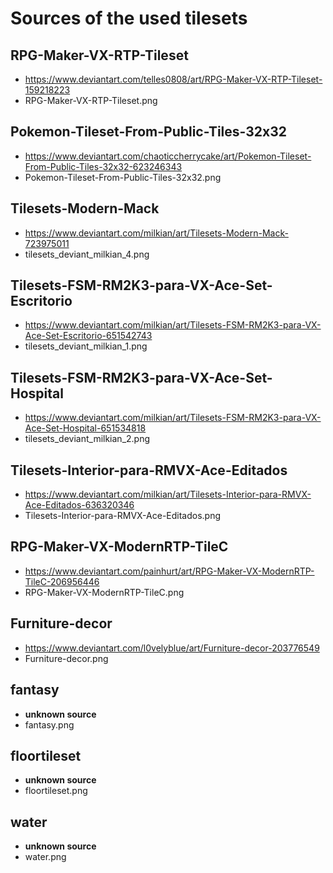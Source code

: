 # Sources of the used tilesets

## RPG-Maker-VX-RTP-Tileset 

 - https://www.deviantart.com/telles0808/art/RPG-Maker-VX-RTP-Tileset-159218223
 - RPG-Maker-VX-RTP-Tileset.png

## Pokemon-Tileset-From-Public-Tiles-32x32

 - https://www.deviantart.com/chaoticcherrycake/art/Pokemon-Tileset-From-Public-Tiles-32x32-623246343
 - Pokemon-Tileset-From-Public-Tiles-32x32.png

## Tilesets-Modern-Mack

 - https://www.deviantart.com/milkian/art/Tilesets-Modern-Mack-723975011
 - tilesets_deviant_milkian_4.png

## Tilesets-FSM-RM2K3-para-VX-Ace-Set-Escritorio

 - https://www.deviantart.com/milkian/art/Tilesets-FSM-RM2K3-para-VX-Ace-Set-Escritorio-651542743
 - tilesets_deviant_milkian_1.png

## Tilesets-FSM-RM2K3-para-VX-Ace-Set-Hospital

 - https://www.deviantart.com/milkian/art/Tilesets-FSM-RM2K3-para-VX-Ace-Set-Hospital-651534818
 - tilesets_deviant_milkian_2.png

## Tilesets-Interior-para-RMVX-Ace-Editados

 - https://www.deviantart.com/milkian/art/Tilesets-Interior-para-RMVX-Ace-Editados-636320346
 - Tilesets-Interior-para-RMVX-Ace-Editados.png

## RPG-Maker-VX-ModernRTP-TileC 

 - https://www.deviantart.com/painhurt/art/RPG-Maker-VX-ModernRTP-TileC-206956446
 - RPG-Maker-VX-ModernRTP-TileC.png

## Furniture-decor

 - https://www.deviantart.com/l0velyblue/art/Furniture-decor-203776549
 - Furniture-decor.png

## fantasy

 - **unknown source**
 - fantasy.png

## floortileset

 - **unknown source**
 - floortileset.png

## water

 - **unknown source**
 - water.png


